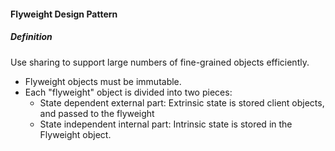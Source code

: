 #### Flyweight Design Pattern

##### Definition

Use sharing to support large numbers of fine-grained objects efficiently.

* Flyweight objects must be immutable.
* Each "flyweight" object is divided into two pieces: 
    * State dependent external part: Extrinsic state is stored client objects, and passed to the flyweight
    * State independent internal part: Intrinsic state is stored in the Flyweight object. 
    
